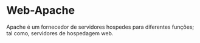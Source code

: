 # Web-Apache
Apache é um fornecedor de servidores hospedes para diferentes funções; tal como, servidores de hospedagem web. 
